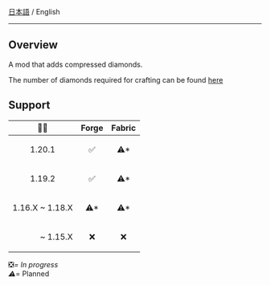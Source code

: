 [日本語](https://github.com/Torikun9971/Compressed_Diamond_Mod/blob/Forge-1.20.1/README.md) / English

- ---

## Overview

A mod that adds compressed diamonds.

The number of diamonds required for crafting can be found [here](https://github.com/Torikun9971/Compressed_Diamond_Mod/blob/Forge-1.20.1/lang/en_us/COMPRESSION_TABLE.md)

## Support

| 🌈💎                              | Forge                | Fabric               |
|-----------------------------------|----------------------|----------------------|
| <p align="center">1.20.1          | <p align="center">✅  | <p align="center">⚠* |
| <p align="center">1.19.2          | <p align="center">✅  | <p align="center">⚠* |
| <p align="center">1.16.X ~ 1.18.X | <p align="center">⚠* | <p align="center">⚠* |
| <p align="right">~ 1.15.X         | <p align="center">❌  | <p align="center">❌  |

❎*= In progress  
⚠*= Planned